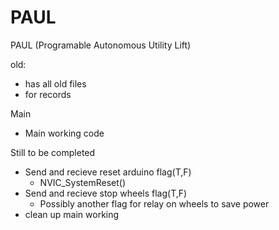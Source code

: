 # PAUL
PAUL (Programable Autonomous Utility Lift)

old:
  - has all old files
  - for records

Main
  - Main working code

Still to be completed
  - Send and recieve reset arduino flag(T,F)
      * NVIC_SystemReset()
  - Send and recieve stop wheels flag(T,F)
      * Possibly another flag for relay on wheels to save power
  - clean up main working
